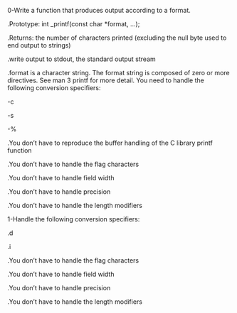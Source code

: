 0-Write a function that produces output according to a format.

.Prototype: int _printf(const char *format, ...);

.Returns: the number of characters printed (excluding the null byte used to end output to strings)

.write output to stdout, the standard output stream

.format is a character string. The format string is composed of zero or more directives. See man 3 printf for more detail. You need to handle the following conversion specifiers:

-c

-s

-%

.You don’t have to reproduce the buffer handling of the C library printf function

.You don’t have to handle the flag characters

.You don’t have to handle field width

.You don’t have to handle precision

.You don’t have to handle the length modifiers


1-Handle the following conversion specifiers:

.d

.i

.You don’t have to handle the flag characters

.You don’t have to handle field width

.You don’t have to handle precision

.You don’t have to handle the length modifiers
